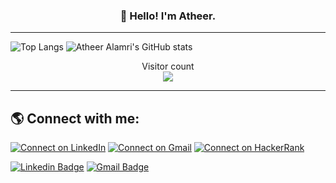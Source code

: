 <h3 align="center">👋 Hello! I'm Atheer.</h3>

---

![Top Langs](https://github-readme-stats.vercel.app/api/top-langs?username=AtheerAlamri&theme=swift&layout=compact) ![Atheer Alamri's GitHub stats](https://github-readme-stats.vercel.app/api?username=AtheerAlamri&theme=swift&&hide=contribs,prs&show_icons=true)

<p align="center"> 
  Visitor count<br>
  <img src="https://profile-counter.glitch.me/AtheerAlamri/count.svg" />
</p>

---
## 🌎 Connect with me:
[![Connect on LinkedIn](https://img.shields.io/badge/--linkedin?label=LinkedIn&logo=LinkedIn&style=social)](https://www.linkedin.com/in/atheer-alamri-ba842a21b)
[![Connect on Gmail](https://img.shields.io/badge/--email?label=Gmail&logo=gmail&style=social)](mailto:AtheerAlamri01@gmail.com "Email me")
[![Connect on HackerRank](https://img.shields.io/badge/-HackerRank-brightgreen?logo=HackerRank&logoColor=Green&labelColor=black)](https://www.hackerrank.com/atheer450)

[![Linkedin Badge](https://img.shields.io/badge/-AtheerAlamri-blue?style=flat-square&logo=Linkedin&logoColor=white&link=https://www.linkedin.com/in/atheer-alamri-ba842a21b/)](https://www.linkedin.com/in/atheer-alamri-ba842a21b/)
[![Gmail Badge](https://img.shields.io/badge/AtheerAlamri01@gmail.com-email?style=flat&color=C5211E&logoColor=white&logo=gmail)](mailto:AtheerAlamri01@gmail.com "Email me")
